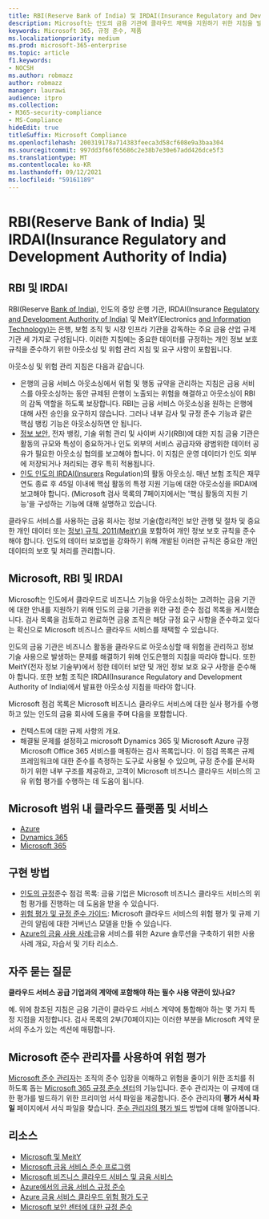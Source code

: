 ```yaml
---
title: RBI(Reserve Bank of India) 및 IRDAI(Insurance Regulatory and Development Authority of India)
description: Microsoft는 인도의 금융 기관에 클라우드 채택을 지원하기 위한 지침을 발표했습니다.
keywords: Microsoft 365, 규정 준수, 제품
ms.localizationpriority: medium
ms.prod: microsoft-365-enterprise
ms.topic: article
f1.keywords:
- NOCSH
ms.author: robmazz
author: robmazz
manager: laurawi
audience: itpro
ms.collection:
- M365-security-compliance
- MS-Compliance
hideEdit: true
titleSuffix: Microsoft Compliance
ms.openlocfilehash: 200319178a714383feeca3d58cf608e9a3baa304
ms.sourcegitcommit: 997dd3f66f65686c2e38b7e30e67add426dce5f3
ms.translationtype: MT
ms.contentlocale: ko-KR
ms.lasthandoff: 09/12/2021
ms.locfileid: "59161189"
---
```

# <a name="reserve-bank-of-india-rbi-and-insurance-regulatory-and-development-authority-of-india-irdai"></a>RBI(Reserve Bank of India) 및 IRDAI(Insurance Regulatory and Development Authority of India)

## <a name="about-rbi-and-irdai"></a>RBI 및 IRDAI

RBI(Reserve [Bank of India),](https://www.rbi.org.in/) 인도의 중앙 은행 기관, IRDAI(Insurance [Regulatory and Development Authority of India)](https://www.irdai.gov.in/Defaulthome.aspx?page=H1) 및 MeitY(Electronics [and Information Technology)는](https://meity.gov.in/content/information-technology-act) 은행, 보험 조직 및 시장 인프라 기관을 감독하는 주요 금융 산업 규제 기관 세 가지로 구성됩니다. 이러한 지침에는 중요한 데이터를 규정하는 개인 정보 보호 규칙을 준수하기 위한 아웃소싱 및 위험 관리 지침 및 요구 사항이 포함됩니다.

아웃소싱 및 위험 관리 지침은 다음과 같습니다.

- [](https://rbidocs.rbi.org.in/rdocs/notification/PDFs/73713.pdf) 은행의 금융 서비스 아웃소싱에서 위험 및 행동 규약을 관리하는 지침은 금융 서비스를 아웃소싱하는 동안 규제된 은행이 노출되는 위험을 해결하고 아웃소싱이 RBI의 감독 역할을 하도록 보장합니다. RBI는 금융 서비스 아웃소싱을 원하는 은행에 대해 사전 승인을 요구하지 않습니다. 그러나 내부 감사 및 규정 준수 기능과 같은 핵심 뱅킹 기능은 아웃소싱하면 안 됩니다.
- [정보 보안,](https://rbidocs.rbi.org.in/rdocs/content/PDFs/GBS300411F.pdf) 전자 뱅킹, 기술 위험 관리 및 사이버 사기(RBI)에 대한 지침 금융 기관은 활동의 규모와 특성이 중요하거나 인도 외부의 서비스 공급자와 광범위한 데이터 공유가 필요한 아웃소싱 협의를 보고해야 합니다. 이 지침은 운영 데이터가 인도 외부에 저장되거나 처리되는 경우 특히 적용됩니다.
- [인도 인도의 IRDAI(Insurers](https://www.irdai.gov.in/ADMINCMS/cms/frmGeneral_Layout.aspx?page=PageNo3149&flag=1) Regulation)의 활동 아웃소싱. 매년 보험 조직은 재무 연도 종료 후 45일 이내에 핵심 활동의 특정 지원 기능에 대한 아웃소싱을 IRDAI에 보고해야 합니다. (Microsoft 검사 목록의 [](https://servicetrust.microsoft.com/Documents/TrustDocuments?command=Download&downloadType=Document&downloadId=26f4af15-2771-4cd4-a7c7-9328149f9453&docTab=6d000410-c9e9-11e7-9a91-892aae8839ad_Compliance_Guides) 7페이지에서는 '핵심 활동의 지원 기능'을 구성하는 기능에 대해 설명하고 있습니다.

클라우드 서비스를 사용하는 금융 회사는 정보 기술(합리적인 보안 관행 및 절차 및 중요한 개인 데이터 또는 [정보) 규칙, 2011(MeitY)을](https://meity.gov.in/sites/upload_files/dit/files/GSR313E_10511\(1\).pdf) 포함하여 개인 정보 보호 규칙을 준수해야 합니다. 인도의 데이터 보호법을 강화하기 위해 개발된 이러한 규칙은 중요한 개인 데이터의 보호 및 처리를 관리합니다.

## <a name="microsoft-rbi-and-irdai"></a>Microsoft, RBI 및 IRDAI

Microsoft는 인도에서 클라우드로 비즈니스 기능을 아웃소싱하는 고려하는 금융 기관에 대한 안내를 지원하기 위해 인도의 금융 기관을 위한 규정 준수 점검 목록을 게시했습니다. 검사 목록을 검토하고 [](https://servicetrust.microsoft.com/Documents/TrustDocuments?command=Download&downloadType=Document&downloadId=26f4af15-2771-4cd4-a7c7-9328149f9453&docTab=6d000410-c9e9-11e7-9a91-892aae8839ad_Compliance_Guides)완료하면 금융 조직은 해당 규정 요구 사항을 준수하고 있다는 확신으로 Microsoft 비즈니스 클라우드 서비스를 채택할 수 있습니다.

인도의 금융 기관은 비즈니스 활동을 클라우드로 아웃소싱할 때 위험을 관리하고 정보 기술 사용으로 발생하는 문제를 해결하기 위해 인도은행의 지침을 따라야 합니다. 또한 MeitY(전자 정보 기술부)에서 정한 데이터 보안 및 개인 정보 보호 요구 사항을 준수해야 합니다. 또한 보험 조직은 IRDAI(Insurance Regulatory and Development Authority of India)에서 발표한 아웃소싱 지침을 따라야 합니다.

Microsoft 점검 목록은 Microsoft 비즈니스 클라우드 서비스에 대한 실사 평가를 수행하고 있는 인도의 금융 회사에 도움을 주며 다음을 포함합니다.

- 컨텍스트에 대한 규제 사항의 개요.
- 해결될 문제를 설정하고 microsoft Dynamics 365 및 Microsoft Azure 규정 Microsoft Office 365 서비스를 매핑하는 검사 목록입니다. 이 점검 목록은 규제 프레임워크에 대한 준수를 측정하는 도구로 사용될 수 있으며, 규정 준수를 문서화하기 위한 내부 구조를 제공하고, 고객이 Microsoft 비즈니스 클라우드 서비스의 고유 위험 평가를 수행하는 데 도움이 됩니다.

## <a name="microsoft-in-scope-cloud-platforms--services"></a>Microsoft 범위 내 클라우드 플랫폼 및 서비스

- [Azure](https://gallery.technet.microsoft.com/Overview-of-Azure-c1be3942)
- [Dynamics 365](https://aka.ms/d365-compliance-list)
- [Microsoft 365](https://servicetrust.microsoft.com/ViewPage/TrustDocuments?command=Download&downloadType=Document&downloadId=9f756cce-b15d-45a9-94d7-6a583dee4401&docTab=6d000410-c9e9-11e7-9a91-892aae8839ad_Compliance_Guides)

## <a name="how-to-implement"></a>구현 방법

- [인도의 규정](https://servicetrust.microsoft.com/Documents/TrustDocuments?command=Download&downloadType=Document&downloadId=26f4af15-2771-4cd4-a7c7-9328149f9453&docTab=6d000410-c9e9-11e7-9a91-892aae8839ad_Compliance_Guides)준수 점검 목록: 금융 기업은 Microsoft 비즈니스 클라우드 서비스의 위험 평가를 진행하는 데 도움을 받을 수 있습니다.
- [위험 평가 및 규정 준수 가이드](https://servicetrust.microsoft.com/ViewPage/TrustDocuments?command=Download&downloadType=Document&downloadId=edee9b14-3661-4a16-ba83-c35caf672bd7&docTab=6d000410-c9e9-11e7-9a91-892aae8839ad_FAQ_and_White_Papers): Microsoft 클라우드 서비스의 위험 평가 및 규제 기관의 알림에 대한 거버넌스 모델을 만들 수 있습니다.
- [Azure의 금융 사용 사례:](/azure/industry/financial/)금융 서비스를 위한 Azure 솔루션을 구축하기 위한 사용 사례 개요, 자습서 및 기타 리소스.

## <a name="frequently-asked-questions"></a>자주 묻는 질문

**클라우드 서비스 공급 기업과의 계약에 포함해야 하는 필수 사용 약관이 있나요?**

예. 위에 참조된 지침은 금융 기관이 클라우드 서비스 계약에 통합해야 하는 몇 가지 특정 지점을 지정합니다. 검사 목록의 [](https://servicetrust.microsoft.com/Documents/TrustDocuments?command=Download&downloadType=Document&downloadId=26f4af15-2771-4cd4-a7c7-9328149f9453&docTab=6d000410-c9e9-11e7-9a91-892aae8839ad_Compliance_Guides) 2부(70페이지)는 이러한 부분을 Microsoft 계약 문서의 주소가 있는 섹션에 매핑합니다.

## <a name="use-microsoft-compliance-manager-to-assess-your-risk"></a>Microsoft 준수 관리자를 사용하여 위험 평가

[Microsoft 준수 관리자](/microsoft-365/compliance/compliance-manager)는 조직의 준수 입장을 이해하고 위험을 줄이기 위한 조치를 취하도록 돕는 [Microsoft 365 규정 준수 센터](/microsoft-365/compliance/microsoft-365-compliance-center)의 기능입니다. 준수 관리자는 이 규제에 대한 평가를 빌드하기 위한 프리미엄 서식 파일을 제공합니다. 준수 관리자의 **평가 서식 파일** 페이지에서 서식 파일을 찾습니다. [준수 관리자의 평가 빌드](/microsoft-365/compliance/compliance-manager-assessments) 방법에 대해 알아봅니다.

## <a name="resources"></a>리소스

- [Microsoft 및 MeitY](offering-meity-india.md)
- [Microsoft 금융 서비스 준수 프로그램](https://download.microsoft.com/download/6/4/7/64707E3E-6D3E-45D0-8207-A0EA3201B4A6/Microsoft%20Cloud%20-%20Financial%20Services%20Compliance%20Program%20\(Print\).pdf)
- [Microsoft 비즈니스 클라우드 서비스 및 금융 서비스](https://www.microsoft.com/trustcenter/cloudservices/financialservices)
- [Azure에서의 금융 서비스 규정 준수](https://azure.microsoft.com/resources/videos/azurecon-2015-financial-services-compliance-in-azure/)
- [Azure 금융 서비스 클라우드 위험 평가 도구](https://servicetrust.microsoft.com/ViewPage/FFIECBlueprint?command=Download&downloadType=Document&downloadId=079a1973-711a-428f-9312-9ddd290cff7b&docTab=c726d5c0-2d1e-11e8-a485-57140ec19669_PaaS)
- [Microsoft 보안 센터에 대한 규정 준수](https://www.microsoft.com/trust-center/compliance/compliance-overview)
